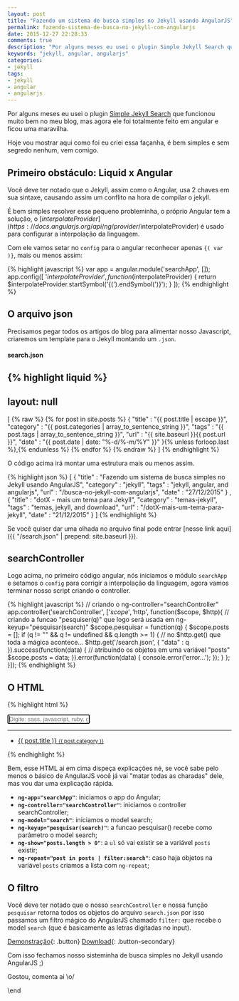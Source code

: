 ```yaml
---
layout: post
title: "Fazendo um sistema de busca simples no Jekyll usando AngularJS"
permalink: fazendo-sistema-de-busca-no-jekyll-com-angularjs
date: 2015-12-27 22:28:33
comments: true
description: "Por alguns meses eu usei o plugin Simple Jekyll Search que funcionou muito bem no meu blog"
keywords: "jekyll, angular, angularjs"
categories:
- jekyll
tags:
- jekyll
- angular
- angularjs
---
```


Por alguns meses eu usei o plugin [Simple Jekyll Search](https://github.com/christian-fei/Simple-Jekyll-Search) que funcionou muito bem no meu blog, mas agora ele foi totalmente feito em angular e ficou uma maravilha.

Hoje vou mostrar aqui como foi eu criei essa façanha, é bem simples e sem segredo nenhum, vem comigo.

## Primeiro obstáculo: Liquid x Angular

Você deve ter notado que o Jekyll, assim como o Angular, usa 2 chaves em sua sintaxe, causando assim um conflito na hora de compilar o jekyll.

É bem simples resolver esse pequeno probleminha, o próprio Angular tem a solução, o [$interpolateProvider](https://docs.angularjs.org/api/ng/provider/$interpolateProvider) é usado para configurar a interpolação da linguagem.

Com ele vamos setar no `config` para o angular reconhecer apenas `{( var )}`, mais ou menos assim:

{% highlight javascript %}
var app = angular.module('searchApp', []);
app.config([
  '$interpolateProvider', function($interpolateProvider) {
    return $interpolateProvider.startSymbol('{(').endSymbol(')}');
  }
]);
{% endhighlight %}

## O arquivo json

Precisamos pegar todos os artigos do blog para alimentar nosso Javascript, criaremos um template para o Jekyll montando um `.json`.

#### search.json

{% highlight liquid %}
---
layout: null
---
[
{% raw %}
  {% for post in site.posts %}
    {
      "title" : "{{ post.title | escape }}",
      "category" : "{{ post.categories | array_to_sentence_string }}",
      "tags" : "{{ post.tags | array_to_sentence_string }}",
      "url" : "{{ site.baseurl }}{{ post.url }}",
      "date" : "{{ post.date | date: "%-d/%-m/%Y" }}"
    }{% unless forloop.last %},{% endunless %}
  {% endfor %}
{% endraw %}
]
{% endhighlight %}

O código acima irá montar uma estrutura mais ou menos assim.

{% highlight json %}
[
  {
    "title"    : "Fazendo um sistema de busca simples no Jekyll usando AngularJS",
    "category" : "jekyll",
    "tags"     : "jekyll, angular, and angularjs",
    "url"      : "/busca-no-jekyll-com-angularjs",
    "date"     : "27/12/2015"
  } ,
  {
    "title"    : "dotX - mais um tema para Jekyll",
    "category" : "temas-jekyll",
    "tags"     : "temas, jekyll, and download",
    "url"      : "/dotX-mais-um-tema-para-jekyll",
    "date"     : "21/12/2015"
  }
]
{% endhighlight %}

Se você quiser dar uma olhada no arquivo final pode entrar [nesse link aqui]({{ "/search.json" | prepend: site.baseurl }}).

## searchController

Logo acima, no primeiro código angular, nós iniciamos o módulo `searchApp` e setamos o `config` para corrigir a interpolação da linguagem, agora vamos terminar nosso script criando o controller.

{% highlight javascript %}
// criando o ng-controller="searchController"
app.controller('searchController', ['$scope', '$http', function($scope, $http){
  // criando a funcao "pesquiser(q)" que logo será usada em ng-keyup="pesquisar(search)"
  $scope.pesquisar = function(q) {
    $scope.posts = [];
    if (q != "" && q != undefined && q.length >= 1) {
      // no $http.get() que toda a mágica acontece...
      $http.get('/search.json', { "data" : q }).success(function(data) {
        // atribuindo os objetos em uma variável "posts"
        $scope.posts = data;
      }).error(function(data) {
        console.error('error...');
      });
    }
  };
}]);
{% endhighlight %}

## O HTML

{% highlight html %}
<div ng-app="searchApp">
  <div ng-controller="searchController">
    <input type="text" ng-model="search" ng-keyup="pesquisar(search)" placeholder="Digite: sass, javascript, ruby, gulp, php..." autofocus autocomplete="off">
    <hr>
    <ul ng-show="posts.length > 0">
      <li ng-repeat="post in posts | filter:search">
        <a href="{( post.url )}">
          <span>{( post.title )}</span> <small>{( post.category )}</small>
        </a>
      </li>
    </ul>
  </div>
</div>
{% endhighlight %}

Bem, esse HTML ai em cima dispeça explicações né, se você sabe pelo menos o básico de AngularJS você já vai "matar todas as charadas" dele, mas vou dar uma explicação rápida.

* **`ng-app="searchApp"`**: iniciamos o app do Angular;
* **`ng-controller="searchController"`**: iniciamos o controller searchController;
* **`ng-model="search"`**: iniciamos o model search;
* **`ng-keyup="pesquisar(search)"`**: a funcao pesquisar() recebe como parâmetro o model search;
* **`ng-show="posts.length > 0"`**: a `ul` só vai existir se a variável `posts` existir;
* **`ng-repeat="post in posts | filter:search"`**: caso haja objetos na variável `posts` criamos a lista com `ng-repeat`;

## O filtro

Você deve ter notado que o nosso `searchController` e nossa função `pesquisar` retorna todos os objetos do arquivo `search.json` por isso passamos um filtro mágico do AngularJS chamado `filter:` que recebe o model `search` (que é basicamente as letras digitadas no input).

[Demonstração](http://nandomoreira.me/busca-no-jekyll-com-angularjs/){: .button}
[Download](https://github.com/nandomoreirame/busca-no-jekyll-com-angularjs){: .button-secondary}

Com isso fechamos nosso sisteminha de busca simples no Jekyll usando AngularJS ;)

Gostou, comenta ai \o/

\end
